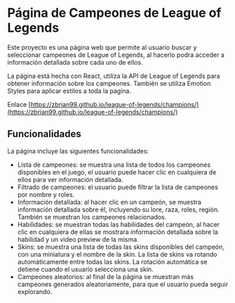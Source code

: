 # Página de Campeones de League of Legends

Este proyecto es una página web que permite al usuario buscar y seleccionar campeones de League of Legends, al hacerlo podra acceder a información detallada sobre cada uno de ellos.

La página está hecha con React, utiliza la API de League of Legends para obtener información sobre los campeones. También se utiliza Emotion Styles para aplicar estilos a toda la pagina.

Enlace [https://zbrian99.github.io/league-of-legends/champions/](https://zbrian99.github.io/league-of-legends/champions/)


## Funcionalidades

La página incluye las siguientes funcionalidades:

- Lista de campeones: se muestra una lista de todos los campeones disponibles en el juego, el usuario puede hacer clic en cualquiera de ellos para ver información detallada.
- Filtrado de campeones: el usuario puede filtrar la lista de campeones por nombre y roles.
- Información detallada: al hacer clic en un campeón, se muestra información detallada sobre él, incluyendo su lore, raza, roles, región. También se muestran los campeones relacionados.
- Habilidades: se muestran todas las habilidades del campeón, al hacer clic en cualquiera de ellas se mostrara información detallada sobre la habilidad y un video preview de la misma.
- Skins: se muestra una lista de todas las skins disponibles del campeón, con una miniatura y el nombre de la skin. La lista de skins va rotando automáticamente entre todas las skins. La rotación automática se detiene cuando el usuario selecciona una skin.
- Campeones aleatorios: al final de la página se muestran más campeones generados aleatoriamente, para que el usuario pueda seguir explorando.
